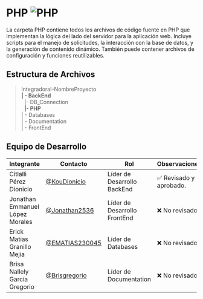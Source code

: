 # PHP  ![PHP](https://img.shields.io/badge/PHP-777BB4?)

La carpeta PHP contiene todos los archivos de código fuente en PHP que implementan la lógica del lado del servidor para la aplicación web. Incluye scripts para el manejo de solicitudes, la interacción con la base de datos, y la generación de contenido dinámico. También puede contener archivos de configuración y funciones reutilizables.

## Estructura de Archivos

>IntegradoraI-NombreProyecto<br>
>**| - BackEnd** <br>
>&nbsp;&nbsp;|- DB_Connection<br>
>&nbsp;&nbsp;**|- PHP**<br>
>| - Databases<br>
>| - Documentation<br>
>| - FrontEnd


## Equipo de Desarrollo

|Integrante|Contacto|Rol|Observaciones|
|------------|--------|---|---|
|Citlalli Pérez Dionicio|[@KouDionicio](https://github.com/KouDionicio)|Líder de Desarrollo BackEnd|✅ Revisado y aprobado.|
|Jonathan Emmanuel López Morales|[@Jonathan2536](https://github.com/Jonathan2536)|Líder de Desarrollo FrontEnd|❌ No revisado.|
|Erick Matias Granillo Mejia|[@EMATIAS230045](https://github.com/EMATIAS230045)|Líder de Databases|❌ No revisado.|
|Brisa Nallely García Gregorio|[@Brisgregorio](https://github.com/Brisgregorio)|Líder de Documentation|❌ No revisado.|
